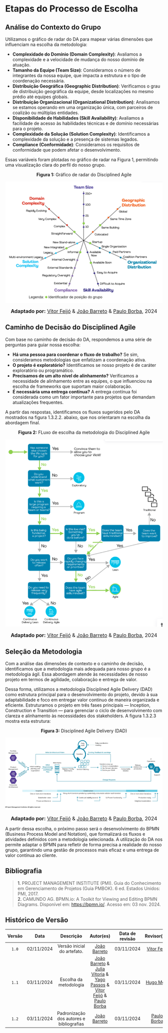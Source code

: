 # Etapas do Processo de Escolha

## Análise do Contexto do Grupo

Utilizamos o gráfico de radar do DA para mapear várias dimensões que influenciam na escolha da metodologia:

- **Complexidade do Domínio (Domain Complexity)**: Avaliamos a complexidade e a velocidade de mudança do nosso domínio de atuação.
- **Tamanho da Equipe (Team Size)**: Consideramos o número de integrantes da nossa equipe, que impacta a estrutura e o tipo de coordenação necessária.
- **Distribuição Geográfica (Geographic Distribution)**: Verificamos o grau de distribuição geográfica da equipe, desde localizações no mesmo prédio até equipes globais.
- **Distribuição Organizacional (Organizational Distribution)**: Analisamos se estamos operando em uma organização única, com parceiros de coalizão ou múltiplas entidades.
- **Disponibilidade de Habilidades (Skill Availability)**: Avaliamos a facilidade de acesso às habilidades técnicas e de domínio necessárias para o projeto.
- **Complexidade da Solução (Solution Complexity)**: Identificamos a complexidade da solução e a presença de sistemas legados.
- **Compliance (Conformidade)**: Consideramos os requisitos de conformidade que podem afetar o desenvolvimento.

Essas variáveis foram plotadas no gráfico de radar na Figura 1, permitindo uma visualização clara do perfil do nosso grupo.

<center>

<p align="center" > <strong> Figura 1:</Strong> Gráfico de radar do Disciplined Agile</font> <gitbr></p>

<img src="../Assets/Modelagem_BPMN/graficoAranha.png" alt="imagem">

<font size="3"><p style="text-align: center"><b>Adaptado por:</b> [Vitor Feijó](https://github.com/vitorfleonardo) & [João Barreto](https://github.com/JoaoBarreto03) & [Paulo Borba](https://github.com/paulohborba), 2024</p></font>

</center>

## Caminho de Decisão do Disciplined Agile

Com base no caminho de decisão do DA, respondemos a uma série de perguntas para guiar nossa escolha:

- **Há uma pessoa para coordenar o fluxo de trabalho?** Se sim, consideramos metodologias que enfatizam a coordenação ativa.
- **O projeto é exploratório?** Identificamos se nosso projeto é de caráter exploratório ou programático.
- **Precisamos de um alto nível de alinhamento?** Verificamos a necessidade de alinhamento entre as equipes, o que influenciou na escolha de frameworks que suportam maior colaboração.
- **É necessária uma entrega contínua?** A entrega contínua foi considerada como um fator importante para projetos que demandam atualizações frequentes.

A partir das respostas, identificamos os fluxos sugeridos pelo DA mostrados na figura 1.3.2.2. abaixo, que nos orientaram na escolha da abordagem final.

<center>

<p align="center" > <strong> Figura 2:</Strong> FLuxo de escolha da metodologia do Disciplined Agile</font> <gitbr></p>

<img src="../Assets/Modelagem_BPMN/FluxoDeEscolhaMetodologia.png" alt="imagem">

<font size="3"><p style="text-align: center"><b>Adaptado por:</b> [Vitor Feijó](https://github.com/vitorfleonardo) & [João Barreto](https://github.com/JoaoBarreto03) & [Paulo Borba](https://github.com/paulohborba), 2024</p></font>

</center>

## Seleção da Metodologia

Com a análise das dimensões de contexto e o caminho de decisão, identificamos que a metodologia mais adequada para nosso grupo é a metodologia ágil. Essa abordagem atende às necessidades de nosso projeto em termos de agilidade, colaboração e entrega de valor.

Dessa forma, utilizamos a metodologia Disciplined Agile Delivery (DAD) como estrutura principal para o desenvolvimento do projeto, devido à sua adaptabilidade e foco em entregar valor contínuo de maneira organizada e eficiente. Estruturamos o projeto em três fases principais — Inception, Construction e Transition — para gerenciar o ciclo de desenvolvimento com clareza e alinhamento às necessidades dos stakeholders. A figura 1.3.2.3 mostra esta estrutura:

<center>

<p align="center" > <strong> Figura 3:</Strong> Disciplined Agile Delivery (DAD)</font> <gitbr></p>

<img src="../Assets/Modelagem_BPMN/Metodologia.png" alt="imagem">

<font size="3"><p style="text-align: center"><b>Adaptado por:</b> [Vitor Feijó](https://github.com/vitorfleonardo) & [João Barreto](https://github.com/JoaoBarreto03) & [Paulo Borba](https://github.com/paulohborba), 2024</p></font>

</center>

A partir dessa escolha, o próximo passo será o desenvolvimento do BPMN (Business Process Model and Notation), que formalizará os fluxos e atividades definidos com a metodologia selecionada. A utilização do DA nos permite adaptar o BPMN para refletir de forma precisa a realidade do nosso grupo, garantindo uma gestão de processos mais eficaz e uma entrega de valor contínua ao cliente.

## Bibliografia

><a>1.</a> PROJECT MANAGEMENT INSTITUTE (PMI). Guia do Conhecimento em Gerenciamento de Projetos (Guia PMBOK). 6 ed. Estados Unidos: PMI, 2017. <br />
><a>2.</a> CAMUNDO AG. BPMN.io: A Toolkit for Viewing and Editing BPMN Diagrams. Disponível em: https://bpmn.io/. Acesso em: 03 nov. 2024.

## Histórico de Versão

| Versão | Data | Descrição | Autor(es) | Data de revisão | Revisor(es) |
| :-: | :-: | :-: | :-: | :-: | :-: |
| `1.0` | 02/11/2024  | Versão inicial do artefato. | [João Barreto](https://github.com/JoaoBarreto03) |03/11/2024  | [Vitor Feijó](https://github.com/vitorfleonardo) |
| `1.1` | 03/11/2024  | Escolha da metodologia | [João Barreto](https://github.com/JoaoBarreto03) & [Julia Vitoria](https://github.com/juhvitoria4) & [Yago Passos](https://github.com/yagompassos) & [Vitor Feijó](https://github.com/vitorfleonardo) & [Paulo Borba](https://github.com/paulohborba) |03/11/2024  | [Hugo Melo](https://github.com/melohugo) |
| `1.2` | 03/11/2024  | Padronização dos autores e bibliografias | [João Barreto](https://github.com/JoaoBarreto03) | 03/11/2024  | [Paulo Borba](https://github.com/paulohborba) |